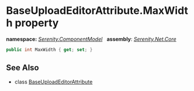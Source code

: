 # BaseUploadEditorAttribute.MaxWidth property
**namespace:** *[Serenity.ComponentModel](../../README.md#serenity.componentmodel-namespace)*   **assembly**: *[Serenity.Net.Core](../../README.md)*

```csharp
public int MaxWidth { get; set; }
```

## See Also

* class [BaseUploadEditorAttribute](../BaseUploadEditorAttribute.md)